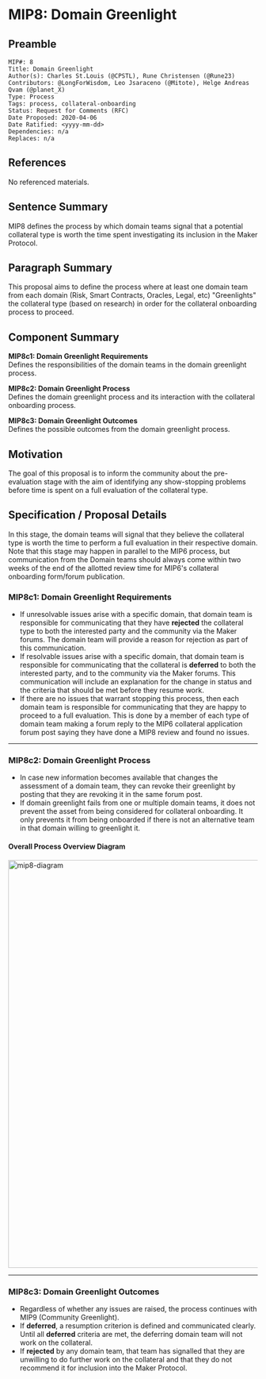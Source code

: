 # MIP8: Domain Greenlight

## Preamble
```
MIP#: 8
Title: Domain Greenlight
Author(s): Charles St.Louis (@CPSTL), Rune Christensen (@Rune23)
Contributors: @LongForWisdom, Leo Jsaraceno (@Mitote), Helge Andreas Qvam (@planet_X)
Type: Process
Tags: process, collateral-onboarding
Status: Request for Comments (RFC)
Date Proposed: 2020-04-06
Date Ratified: <yyyy-mm-dd>
Dependencies: n/a
Replaces: n/a
```
## References
No referenced materials.

## Sentence Summary

MIP8 defines the process by which domain teams signal that a potential collateral type is worth the time spent investigating its inclusion in the Maker Protocol.

## Paragraph Summary

This proposal aims to define the process where at least one domain team from each domain (Risk, Smart Contracts, Oracles, Legal, etc) "Greenlights" the collateral type (based on research) in order for the collateral onboarding process to proceed.

## Component Summary

**MIP8c1: Domain Greenlight Requirements**  
Defines the responsibilities of the domain teams in the domain greenlight process.

**MIP8c2: Domain Greenlight Process**  
Defines the domain greenlight process and its interaction with the collateral onboarding process.

**MIP8c3: Domain Greenlight Outcomes**  
Defines the possible outcomes from the domain greenlight process.


## Motivation

The goal of this proposal is to inform the community about the pre-evaluation stage with the aim of identifying any show-stopping problems before time is spent on a full evaluation of the collateral type.

## Specification / Proposal Details

In this stage, the domain teams will signal that they believe the collateral type is worth the time to perform a full evaluation in their respective domain. Note that this stage may happen in parallel to the MIP6 process, but communication from the Domain teams should always come within two weeks of the end of the allotted review time for MIP6's collateral onboarding form/forum publication. 

### MIP8c1: Domain Greenlight Requirements

-   If unresolvable issues arise with a specific domain, that domain team is responsible for communicating that they have **rejected** the collateral type to both the interested party and the community via the Maker forums. The domain team will provide a reason for rejection as part of this communication.
-   If resolvable issues arise with a specific domain, that domain team is responsible for communicating that the collateral is **deferred** to both the interested party, and to the community via the Maker forums. This communication will include an explanation for the change in status and the criteria that should be met before they resume work.
-   If there are no issues that warrant stopping this process, then each domain team is responsible for communicating that they are happy to proceed to a full evaluation. This is done by a member of each type of domain team making a forum reply to the MIP6 collateral application forum post saying they have done a MIP8 review and found no issues.

---

### MIP8c2: Domain Greenlight Process

-   In case new information becomes available that changes the assessment of a domain team, they can revoke their greenlight by posting that they are revoking it in the same forum post.
-   If domain greenlight fails from one or multiple domain teams, it does not prevent the asset from being considered for collateral onboarding. It only prevents it from being onboarded if there is not an alternative team in that domain willing to greenlight it.

#### Overall Process Overview Diagram

<img width="822" alt="mip8-diagram" src="https://user-images.githubusercontent.com/32653033/79890509-9637e000-83cd-11ea-8078-7fcaac410a51.png">

---
    
### MIP8c3: Domain Greenlight Outcomes

-   Regardless of whether any issues are raised, the process continues with MIP9 (Community Greenlight).
-   If **deferred**, a resumption criterion is defined and communicated clearly. Until all **deferred** criteria are met, the deferring domain team will not work on the collateral. 
-   If **rejected** by any domain team, that team has signalled that they are unwilling to do further work on the collateral and that they do not recommend it for inclusion into the Maker Protocol.
